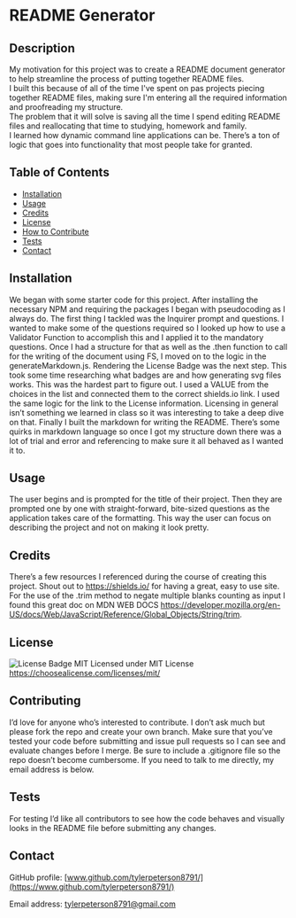 # README Generator
  
  ## Description
  
  My motivation for this project was to create a README document generator to help streamline the process of putting together README files.<br/>
  I built this because of all of the time I've spent on pas projects piecing together README files, making sure I'm entering all the required information and proofreading my structure.<br/>
  The problem that it will solve is saving all the time I spend editing README files and reallocating that time to studying, homework and family.<br/>
  I learned how dynamic command line applications can be.  There’s a ton of logic that goes into functionality that most people take for granted.
  
  
  ## Table of Contents
  
  - [Installation](#installation)
  - [Usage](#usage)
  - [Credits](#credits)
  - [License](#license)
  - [How to Contribute](#contributing)
  - [Tests](#tests)
  - [Contact](#contact)

  ## Installation
  
  We began with some starter code for this project.  After installing the necessary NPM and requiring the packages I began with pseudocoding as I always do.  The first thing I tackled was the Inquirer prompt and questions.  I wanted to make some of the questions required so I looked up how to use a Validator Function to accomplish this and I applied it to the mandatory questions.   Once I had a structure for that as well as the .then function to call for the writing of the document using FS, I moved on to the logic in the generateMarkdown.js.  Rendering the License Badge was the next step.  This took some time researching what badges are and how generating svg files works.  This was the hardest part to figure out.  I used a VALUE from the choices in the list and connected them to the correct shields.io link.  I used the same logic for the link to the License information.  Licensing in general isn’t something we learned in class so it was interesting to take a deep dive on that.  Finally I built the markdown for writing the README.  There’s some quirks in markdown language so once I got my structure down there was a lot of trial and error and referencing to make sure it all behaved as I wanted it to.
  
  ## Usage
  
  The user begins and is prompted for the title of their project.  Then they are prompted one by one with straight-forward, bite-sized questions as the application takes care of the formatting.  This way the user can focus on describing the project and not on making it look pretty.
  
  
  ## Credits

  There’s a few resources I referenced during the course of creating this project.  Shout out to https://shields.io/ for having a great, easy to use site.  For the use of the .trim method to negate multiple blanks counting as input I found this great doc on MDN WEB DOCS https://developer.mozilla.org/en-US/docs/Web/JavaScript/Reference/Global_Objects/String/trim.

  ## License
  
  ![License Badge MIT](https://img.shields.io/badge/License-MIT-yellow.svg)   Licensed under MIT License  https://choosealicense.com/licenses/mit/
  
  ## Contributing

  I’d love for anyone who’s interested to contribute.  I don’t ask much but please fork the repo and create your own branch.  Make sure that you’ve tested your code before submitting and issue pull requests so I can see and evaluate changes before I merge.  Be sure to include a .gitignore file so the repo doesn’t become cumbersome. If you need to talk to me directly, my email address is below.
  
  ## Tests

  For testing I’d like all contributors to see how the code behaves and visually looks in the README file before submitting any changes.
  
  ## Contact

  GitHub profile: [www.github.com/tylerpeterson8791/](https://www.github.com/tylerpeterson8791/)
  
  Email address: tylerpeterson8791@gmail.com
   
